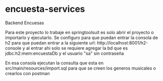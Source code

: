 # encuesta-services
Backend Encuesas

Para este proyecto lo trabaje en springtoolsuit es solo abrir el proyecto o importarlo y ejecutarlo.
Se configuro para que puedan entrar la consola de h2 para que puedan entrar a la siguiente url: http://localhost:8001/h2-console
y al entrar ahi solo se requiere agregar la bd que es jdbc:h2:mem:encuestaDb y el usuario "sa" sin contraseña

En esa consola ejecutan la consulta que esta en src/main/resources/import.sql para que se creen los generos musicales o crearlos con postman 
